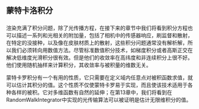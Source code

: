 ## 蒙特卡洛积分

### 
渲染充满了积分问题，除了光传播方程，在接下来的章节中我们将看到积分方程也可以描述一系列和光相关的附加量，包括了相机中的传感器响应，刷监督和散射，在特定的没接种，以及像在皮肤材质上的散射，这些积分问题通常没有解析解，所以我们必须转向用数值方法。尽管标准数值积分技术，如梯度积分或者高斯正交在解决低维度光滑积分很有效。但是他们的收敛率在高纬度和非连续积分上很不好。他们使用随机抽样来计算积分，其收敛率与被积量的维数无关。

蒙特卡罗积分有一个有用的性质，它只需要在定义域内任意点对被积函数求值，就可以估计其积分的值。这个性质不仅使蒙特卡罗易于实现，而且使该技术适用于各种各样的被积。它对多维函数有自然的延伸；在第13章中，我们将看到在RandomWalkIntegrator中实现的光传输算法可以被证明是估计无限维积分的值。


